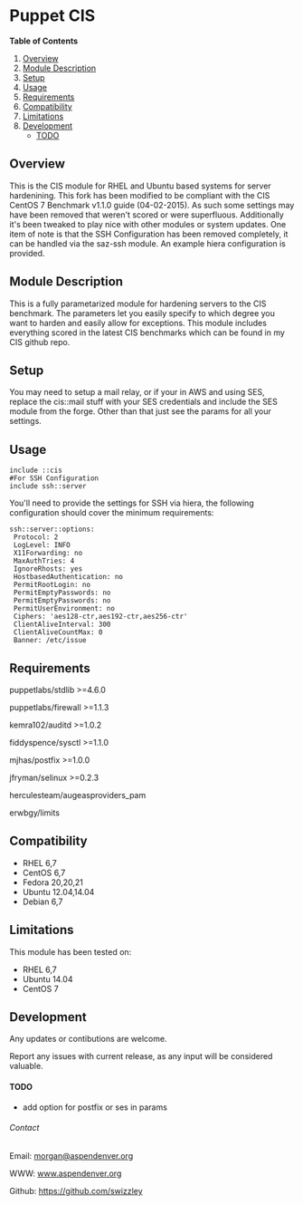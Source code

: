 # Puppet CIS #


**Table of Contents**

1. [Overview](#overview)
2. [Module Description](#module-description)
3. [Setup](#setup)
4. [Usage](#usage)
5. [Requirements](#requirements)
6. [Compatibility](#compatibility)
7. [Limitations](#limitations)
8. [Development](#development)
    * [TODO](#todo)
    
## Overview ##

This is the CIS module for RHEL and Ubuntu based systems for server hardenining. 
This fork has been modified to be compliant with the CIS CentOS 7 Benchmark v1.1.0 guide (04-02-2015). As such some settings may have been removed that weren't scored or were superfluous. Additionally it's been tweaked to play nice with other modules or system updates.
One item of note is that the SSH Configuration has been removed completely, it can be handled via the saz-ssh module. An example hiera configuration is provided.


## Module Description ##

This is a fully parametarized module for hardening servers to the CIS benchmark. The parameters let you easily specify to which degree you want to harden and easily allow for exceptions. This module includes everything scored in the latest CIS benchmarks which can be found in my CIS github repo.


## Setup ##

You may need to setup a mail relay, or if your in AWS and using SES, replace the cis::mail stuff with your SES credentials and include the SES module from the forge. Other than that just see the params for all your settings. 

## Usage ##

```
include ::cis
#For SSH Configuration
include ssh::server
```

You'll need to provide the settings for SSH via hiera, the following configuration should cover the minimum requirements:

```
ssh::server::options:
 Protocol: 2
 LogLevel: INFO
 X11Forwarding: no
 MaxAuthTries: 4
 IgnoreRhosts: yes
 HostbasedAuthentication: no
 PermitRootLogin: no
 PermitEmptyPasswords: no
 PermitEmptyPasswords: no
 PermitUserEnvironment: no
 Ciphers: 'aes128-ctr,aes192-ctr,aes256-ctr'
 ClientAliveInterval: 300
 ClientAliveCountMax: 0
 Banner: /etc/issue
```

## Requirements ##

puppetlabs/stdlib >=4.6.0

puppetlabs/firewall >=1.1.3

kemra102/auditd >=1.0.2

fiddyspence/sysctl >=1.1.0

mjhas/postfix >=1.0.0

jfryman/selinux >=0.2.3

herculesteam/augeasproviders_pam

erwbgy/limits

## Compatibility ##

  * RHEL 6,7
  * CentOS 6,7
  * Fedora 20,20,21
  * Ubuntu 12.04,14.04
  * Debian 6,7

## Limitations ##

This module has been tested on:

  - RHEL 6,7
  - Ubuntu 14.04 
  - CentOS 7

## Development ##

Any updates or contibutions are welcome.

Report any issues with current release, as any input will be considered valuable.


#### TODO ####

  * add option for postfix or ses in params
 
###### Contact ######

Email:  morgan@aspendenver.org

WWW:    www.aspendenver.org

Github: https://github.com/swizzley

